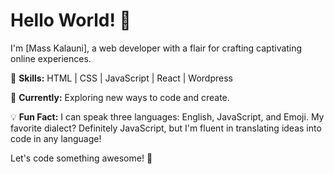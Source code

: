 # Hello World! 👋

I'm [Mass Kalauni], a web developer with a flair for crafting captivating online experiences.

🚀 **Skills:** HTML | CSS | JavaScript | React | Wordpress 

🌱 **Currently:** Exploring new ways to code and create.

💡 **Fun Fact:** I can speak three languages: English, JavaScript, and Emoji. My favorite dialect? Definitely JavaScript, but I'm fluent in translating ideas into code in any language!




Let's code something awesome! 🌟
